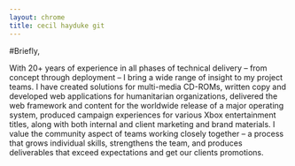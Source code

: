 ```yaml
---
layout: chrome
title: cecil hayduke git
---
```

#Briefly,

With 20+ years of experience in all phases of technical delivery – from concept through deployment – I bring a wide range of insight to my project teams. I have created solutions for multi-media CD-ROMs, written copy and developed web applications for humanitarian organizations, delivered the web framework and content for the worldwide release of a major operating system, produced campaign experiences for various Xbox entertainment titles, along with both internal and client marketing and brand materials. I value the community aspect of teams working closely together – a process that grows individual skills, strengthens the team, and produces deliverables that exceed expectations and get our clients promotions.
